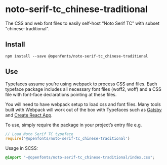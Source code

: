 
# noto-serif-tc_chinese-traditional

The CSS and web font files to easily self-host “Noto Serif TC” with subset "chinese-traditional".

## Install

`npm install --save @openfonts/noto-serif-tc_chinese-traditional`

## Use

Typefaces assume you’re using webpack to process CSS and files. Each typeface
package includes all necessary font files (woff2, woff) and a CSS file with
font-face declarations pointing at these files.

You will need to have webpack setup to load css and font files. Many tools built
with Webpack will work out of the box with Typefaces such as [Gatsby](https://github.com/gatsbyjs/gatsby)
and [Create React App](https://github.com/facebookincubator/create-react-app).

To use, simply require the package in your project’s entry file e.g.

```javascript
// Load Noto Serif TC typeface
require('@openfonts/noto-serif-tc_chinese-traditional')
```

Usage in SCSS:
```scss
@import "~@openfonts/noto-serif-tc_chinese-traditional/index.css";
```
